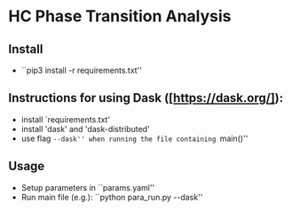 # HC Phase Transition Analysis 


## Install
- ``pip3 install -r requirements.txt''

## Instructions for using Dask ([https://dask.org/]):
 - install `requirements.txt'
 - install 'dask' and 'dask-distributed'
 - use flag ``--dask'' when running the file containing ``main()''

## Usage
 - Setup parameters in ``params.yaml''
 - Run main file (e.g.): ``python para_run.py --dask''



